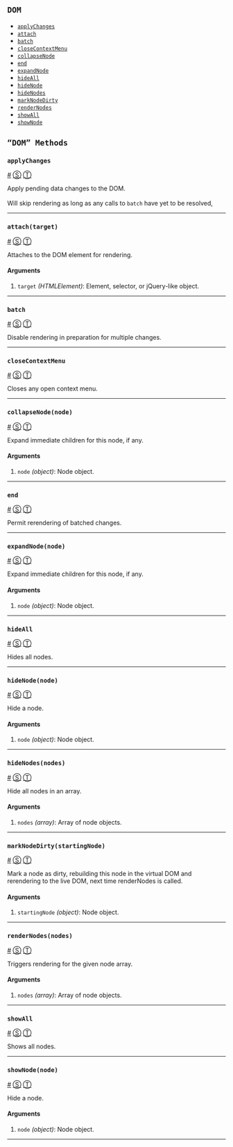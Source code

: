 # 

<!-- div class="toc-container" -->

<!-- div -->

## `DOM`
* <a href="#applyChanges">`applyChanges`</a>
* <a href="#attach">`attach`</a>
* <a href="#batch">`batch`</a>
* <a href="#closeContextMenu">`closeContextMenu`</a>
* <a href="#collapseNode">`collapseNode`</a>
* <a href="#end">`end`</a>
* <a href="#expandNode">`expandNode`</a>
* <a href="#hideAll">`hideAll`</a>
* <a href="#hideNode">`hideNode`</a>
* <a href="#hideNodes">`hideNodes`</a>
* <a href="#markNodeDirty">`markNodeDirty`</a>
* <a href="#renderNodes">`renderNodes`</a>
* <a href="#showAll">`showAll`</a>
* <a href="#showNode">`showNode`</a>

<!-- /div -->

<!-- /div -->

<!-- div class="doc-container" -->

<!-- div -->

## `“DOM” Methods`

<!-- div -->

### <a id="applyChanges"></a>`applyChanges`
<a href="#applyChanges">#</a> [&#x24C8;](https://github.com/helion3/inspire-tree/blob/master/src/lib/dom.js#L462 "View in source") [&#x24C9;][1]

Apply pending data changes to the DOM.
<br>
<br>
Will skip rendering as long as any calls
to `batch` have yet to be resolved,

* * *

<!-- /div -->

<!-- div -->

### <a id="attach"></a>`attach(target)`
<a href="#attach">#</a> [&#x24C8;](https://github.com/helion3/inspire-tree/blob/master/src/lib/dom.js#L478 "View in source") [&#x24C9;][1]

Attaches to the DOM element for rendering.

#### Arguments
1. `target` *(HTMLElement)*: Element, selector, or jQuery-like object.

* * *

<!-- /div -->

<!-- div -->

### <a id="batch"></a>`batch`
<a href="#batch">#</a> [&#x24C8;](https://github.com/helion3/inspire-tree/blob/master/src/lib/dom.js#L541 "View in source") [&#x24C9;][1]

Disable rendering in preparation for multiple changes.

* * *

<!-- /div -->

<!-- div -->

### <a id="closeContextMenu"></a>`closeContextMenu`
<a href="#closeContextMenu">#</a> [&#x24C8;](https://github.com/helion3/inspire-tree/blob/master/src/lib/dom.js#L551 "View in source") [&#x24C9;][1]

Closes any open context menu.

* * *

<!-- /div -->

<!-- div -->

### <a id="collapseNode"></a>`collapseNode(node)`
<a href="#collapseNode">#</a> [&#x24C8;](https://github.com/helion3/inspire-tree/blob/master/src/lib/dom.js#L565 "View in source") [&#x24C9;][1]

Expand immediate children for this node, if any.

#### Arguments
1. `node` *(object)*: Node object.

* * *

<!-- /div -->

<!-- div -->

### <a id="end"></a>`end`
<a href="#end">#</a> [&#x24C8;](https://github.com/helion3/inspire-tree/blob/master/src/lib/dom.js#L584 "View in source") [&#x24C9;][1]

Permit rerendering of batched changes.

* * *

<!-- /div -->

<!-- div -->

### <a id="expandNode"></a>`expandNode(node)`
<a href="#expandNode">#</a> [&#x24C8;](https://github.com/helion3/inspire-tree/blob/master/src/lib/dom.js#L599 "View in source") [&#x24C9;][1]

Expand immediate children for this node, if any.

#### Arguments
1. `node` *(object)*: Node object.

* * *

<!-- /div -->

<!-- div -->

### <a id="hideAll"></a>`hideAll`
<a href="#hideAll">#</a> [&#x24C8;](https://github.com/helion3/inspire-tree/blob/master/src/lib/dom.js#L664 "View in source") [&#x24C9;][1]

Hides all nodes.

* * *

<!-- /div -->

<!-- div -->

### <a id="hideNode"></a>`hideNode(node)`
<a href="#hideNode">#</a> [&#x24C8;](https://github.com/helion3/inspire-tree/blob/master/src/lib/dom.js#L626 "View in source") [&#x24C9;][1]

Hide a node.

#### Arguments
1. `node` *(object)*: Node object.

* * *

<!-- /div -->

<!-- div -->

### <a id="hideNodes"></a>`hideNodes(nodes)`
<a href="#hideNodes">#</a> [&#x24C8;](https://github.com/helion3/inspire-tree/blob/master/src/lib/dom.js#L651 "View in source") [&#x24C9;][1]

Hide all nodes in an array.

#### Arguments
1. `nodes` *(array)*: Array of node objects.

* * *

<!-- /div -->

<!-- div -->

### <a id="markNodeDirty"></a>`markNodeDirty(startingNode)`
<a href="#markNodeDirty">#</a> [&#x24C8;](https://github.com/helion3/inspire-tree/blob/master/src/lib/dom.js#L676 "View in source") [&#x24C9;][1]

Mark a node as dirty, rebuilding this node in the virtual DOM
and rerendering to the live DOM, next time renderNodes is called.

#### Arguments
1. `startingNode` *(object)*: Node object.

* * *

<!-- /div -->

<!-- div -->

### <a id="renderNodes"></a>`renderNodes(nodes)`
<a href="#renderNodes">#</a> [&#x24C8;](https://github.com/helion3/inspire-tree/blob/master/src/lib/dom.js#L693 "View in source") [&#x24C9;][1]

Triggers rendering for the given node array.

#### Arguments
1. `nodes` *(array)*: Array of node objects.

* * *

<!-- /div -->

<!-- div -->

### <a id="showAll"></a>`showAll`
<a href="#showAll">#</a> [&#x24C8;](https://github.com/helion3/inspire-tree/blob/master/src/lib/dom.js#L716 "View in source") [&#x24C9;][1]

Shows all nodes.

* * *

<!-- /div -->

<!-- div -->

### <a id="showNode"></a>`showNode(node)`
<a href="#showNode">#</a> [&#x24C8;](https://github.com/helion3/inspire-tree/blob/master/src/lib/dom.js#L729 "View in source") [&#x24C9;][1]

Hide a node.

#### Arguments
1. `node` *(object)*: Node object.

* * *

<!-- /div -->

<!-- /div -->

<!-- /div -->

 [1]: #dom "Jump back to the TOC."
